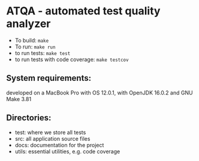 ATQA - automated test quality analyzer
======================================

* To build: `make`
* To run: `make run`
* to run tests: `make test`
* to run tests with code coverage: `make testcov`

System requirements: 
--------------------
developed on a MacBook Pro with OS 12.0.1, with OpenJDK 16.0.2 and GNU Make 3.81

Directories:
------------
- test: where we store all tests
- src: all application source files
- docs: documentation for the project
- utils: essential utilities, e.g. code coverage
